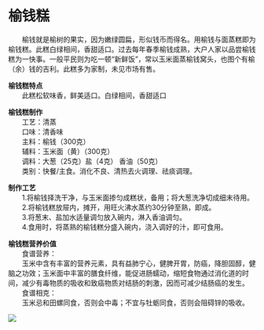 # 榆钱糕  

&emsp;&emsp;榆钱就是榆树的果实，因为嫩绿圆扁，形似钱币而得名。用榆钱与面蒸糕即为榆钱糕。此糕白绿相间，香甜适口。过去每年春季榆钱成熟，大户人家以品尝榆钱糕为一快事。一般平民则为吃一顿“新鲜饭”，常以玉米面蒸榆钱窝头，也图个有榆（余）钱的吉利。此糕多为家制，未见市场有售。  

**榆钱糕特点**  
&emsp;&emsp;此糕松软味香，鲜美适口。白绿相间，香甜适口  

**榆钱糕制作**  
&emsp;&emsp;工艺：清蒸  
&emsp;&emsp;口味：清香味  
&emsp;&emsp;主料：榆钱（300克）  
&emsp;&emsp;辅料：玉米面（黄）（300克）  
&emsp;&emsp;调料：大葱（25克）盐（4克） 香油（50克）  
&emsp;&emsp;类别：快餐/主食。消化不良、清热去火调理、祛痰调理。  

**制作工艺**  
&emsp;&emsp;1.将榆钱择洗干净，与玉米面掺匀成糕状，备用；将大葱洗净切成细末待用。  
&emsp;&emsp;2.将榆钱糕放屉内，摊开，用旺火沸水蒸约30分钟至熟，即成。  
&emsp;&emsp;3.将葱末、盐加水适量调匀放入碗内，淋入香油调匀。  
&emsp;&emsp;4.食用时，将蒸熟的榆钱糕分盛入碗内，浇入调好的汁，即可食用。  

**榆钱糕营养价值**  
&emsp;&emsp;食谱营养：  
&emsp;&emsp;玉米中含有丰富的营养元素，具有益肺宁心，健脾开胃，防癌，降胆固醇，健脑之功效；玉米面中丰富的膳食纤维，能促进肠蠕动，缩短食物通过消化道的时间，减少有毒物质的吸收和致癌物质对结肠的刺激，因而可减少结肠癌的发生。  
&emsp;&emsp;食谱相克：  
&emsp;&emsp;玉米忌和田螺同食，否则会中毒；不宜与牡蛎同食，否则会阻碍锌的吸收。  

![](https://raw.gitmirror.com/szqq0512/Pic/main/img/202201211933860.png)  
